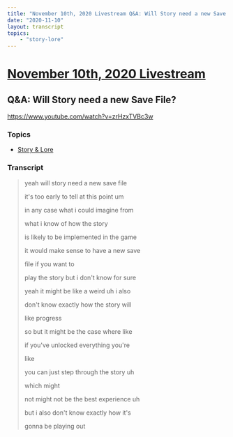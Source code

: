 ```yaml
---
title: "November 10th, 2020 Livestream Q&A: Will Story need a new Save File?"
date: "2020-11-10"
layout: transcript
topics:
    - "story-lore"
---
```

# [November 10th, 2020 Livestream](../2020-11-10.md)
## Q&A: Will Story need a new Save File?
https://www.youtube.com/watch?v=zrHzxTVBc3w

### Topics
* [Story & Lore](../topics/story-lore.md)

### Transcript

> yeah will story need a new save file
> 
> it's too early to tell at this point um
> 
> in any case what i could imagine from
> 
> what i know of how the story
> 
> is likely to be implemented in the game
> 
> it would make sense to have a new save
> 
> file if you want to
> 
> play the story but i don't know for sure
> 
> yeah it might be like a weird uh i also
> 
> don't know exactly how the story will
> 
> like progress
> 
> so but it might be the case where like
> 
> if you've unlocked everything you're
> 
> like
> 
> you can just step through the story uh
> 
> which might
> 
> not might not be the best experience uh
> 
> but i also don't know exactly how it's
> 
> gonna be playing out
> 
